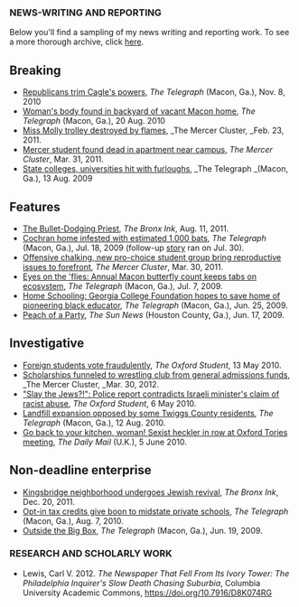 ### NEWS-WRITING AND REPORTING

Below you'll find a sampling of my news writing and reporting work. To see a more thorough archive, click [here][1].

## Breaking

* [Republicans trim Cagle's powers][2], _The Telegraph_ (Macon, Ga.), Nov. 8, 2010
* [Woman's body found in backyard of vacant Macon home][3], _The Telegraph_ (Macon, Ga.), 20 Aug. 2010
* [Miss Molly trolley destroyed by flames,][4] _The Mercer Cluster, _Feb. 23, 2011.
* [Mercer student found dead in apartment near campus][5], _The Mercer Cluster_, Mar. 31, 2011.
* [State colleges, universities hit with furloughs][6], _The Telegraph _(Macon, Ga.), 13 Aug. 2009

## Features

* [The Bullet-Dodging Priest][7], _The Bronx Ink_, Aug. 11, 2011.
* [Cochran home infested with estimated 1,000 bats][8], _The Telegraph_ (Macon, Ga.), Jul. 18, 2009 (follow-up [story][9] ran on Jul. 30).
* [Offensive chalking, new pro-choice student group bring reproductive issues to forefront][10], _The Mercer Cluster_, Mar. 30, 2011.
* [Eyes on the 'flies: Annual Macon butterfly count keeps tabs on ecosystem][11], _The Telegraph_ (Macon, Ga.), Jul. 7, 2009.
* [Home Schooling: Georgia College Foundation hopes to save home of pioneering black educator][12], _The Telegraph_ (Macon, Ga.), Jun. 25, 2009.
* [Peach of a Party][13], _The Sun News_ (Houston County, Ga.), Jun. 17, 2009.

## Investigative

* [Foreign students vote fraudulently][14], _The Oxford Student_, 13 May 2010.
* [Scholarships funneled to wrestling club from general admissions funds][15], _The Mercer Cluster, _Mar. 30, 2012.
* ["Slay the Jews?!": Police report contradicts Israeli minister's claim of racist abuse][16], _The Oxford Student_, 6 May 2010.
* [Landfill expansion opposed by some Twiggs County residents][17], _The Telegraph_ (Macon, Ga.), 12 Aug. 2010.
* [Go back to your kitchen, woman! Sexist heckler in row at Oxford Tories meeting][18], _The Daily Mail_ (U.K.), 5 June 2010.

## Non-deadline enterprise

* [Kingsbridge neighborhood undergoes Jewish revival][19], _The Bronx Ink_, Dec. 20, 2011.
* [Opt-in tax credits give boon to midstate private schools][20], _The Telegraph_ (Macon, Ga.), Aug. 7, 2010.
* [Outside the Big Box][21], _The Telegraph_ (Macon, Ga.), Jun. 19, 2009.

### RESEARCH AND SCHOLARLY WORK

* Lewis, Carl V. 2012. <em>The Newspaper That Fell From Its Ivory Tower: The Philadelphia Inquirer's Slow Death Chasing Suburbia</em>, Columbia University Academic Commons,  https://doi.org/10.7916/D8K074RG

[1]: http://carlvlewis2.wpengine.com/?cat=83
[2]: http://carlvlewis2.wpengine.com/?p=319
[3]: http://carlvlewis2.wpengine.com/?p=256
[4]: http://mercercluster.com/?p=1511
[5]: http://mercercluster.com/?p=3376
[6]: http://carlvlewis2.wpengine.com/?p=252
[7]: http://carlvlewis2.wpengine.com/?p=1785
[8]: http://carlvlewis2.wpengine.com/?p=303
[9]: http://www.macon.com/2009/07/30/793326/woman-with-bats-infesting-her.html
[10]: http://mercercluster.com/?p=3029
[11]: http://carlvlewis2.wpengine.com/?p=33
[12]: http://carlvlewis2.wpengine.com/?p=120
[13]: http://carlvlewis2.wpengine.com/?p=81
[14]: http://carlvlewis2.wpengine.com/?p=342
[15]: http://mercercluster.com/?p=3009
[16]: http://carlvlewis2.wpengine.com/?p=233
[17]: http://carlvlewis2.wpengine.com/?p=370
[18]: http://carlvlewis2.wpengine.com/?p=242
[19]: http://carlvlewis2.wpengine.com/?p=1842
[20]: http://carlvlewis2.wpengine.com/?p=1774
[21]: http://carlvlewis2.wpengine.com/?p=99
